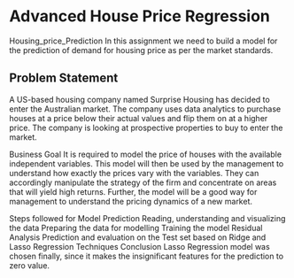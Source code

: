 # Advanced House Price Regression
Housing_price_Prediction
In this assignment we need to build a model for the prediction of demand for housing price as per the market standards.

## Problem Statement
A US-based housing company named Surprise Housing has decided to enter the Australian market. The company uses data analytics to purchase houses at a price below their actual values and flip them on at a higher price. The company is looking at prospective properties to buy to enter the market.

Business Goal
It is required to model the price of houses with the available independent variables. This model will then be used by the management to understand how exactly the prices vary with the variables. They can accordingly manipulate the strategy of the firm and concentrate on areas that will yield high returns. Further, the model will be a good way for management to understand the pricing dynamics of a new market.

Steps followed for Model Prediction
Reading, understanding and visualizing the data
Preparing the data for modelling
Training the model
Residual Analysis
Prediction and evaluation on the Test set based on Ridge and Lasso Regression Techniques
Conclusion
Lasso Regression model was chosen finally, since it makes the insignificant features for the prediction to zero value.